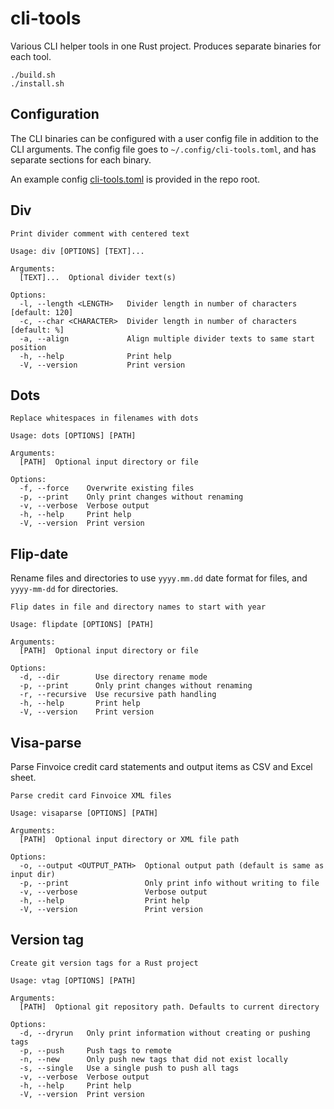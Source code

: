 # cli-tools

Various CLI helper tools in one Rust project.
Produces separate binaries for each tool.

```shell
./build.sh
./install.sh
```

## Configuration

The CLI binaries can be configured with a user config file in addition to the CLI arguments.
The config file goes to `~/.config/cli-tools.toml`,
and has separate sections for each binary.

An example config [cli-tools.toml](./cli-tools.toml) is provided in the repo root.

## Div

```console
Print divider comment with centered text

Usage: div [OPTIONS] [TEXT]...

Arguments:
  [TEXT]...  Optional divider text(s)

Options:
  -l, --length <LENGTH>   Divider length in number of characters [default: 120]
  -c, --char <CHARACTER>  Divider length in number of characters [default: %]
  -a, --align             Align multiple divider texts to same start position
  -h, --help              Print help
  -V, --version           Print version
```

## Dots

```console
Replace whitespaces in filenames with dots

Usage: dots [OPTIONS] [PATH]

Arguments:
  [PATH]  Optional input directory or file

Options:
  -f, --force    Overwrite existing files
  -p, --print    Only print changes without renaming
  -v, --verbose  Verbose output
  -h, --help     Print help
  -V, --version  Print version
```

## Flip-date

Rename files and directories to use `yyyy.mm.dd` date format for files,
and `yyyy-mm-dd` for directories.

```console
Flip dates in file and directory names to start with year

Usage: flipdate [OPTIONS] [PATH]

Arguments:
  [PATH]  Optional input directory or file

Options:
  -d, --dir        Use directory rename mode
  -p, --print      Only print changes without renaming
  -r, --recursive  Use recursive path handling
  -h, --help       Print help
  -V, --version    Print version
```

## Visa-parse

Parse Finvoice credit card statements and output items as CSV and Excel sheet.

```console
Parse credit card Finvoice XML files

Usage: visaparse [OPTIONS] [PATH]

Arguments:
  [PATH]  Optional input directory or XML file path

Options:
  -o, --output <OUTPUT_PATH>  Optional output path (default is same as input dir)
  -p, --print                 Only print info without writing to file
  -v, --verbose               Verbose output
  -h, --help                  Print help
  -V, --version               Print version
```

## Version tag

```console
Create git version tags for a Rust project

Usage: vtag [OPTIONS] [PATH]

Arguments:
  [PATH]  Optional git repository path. Defaults to current directory

Options:
  -d, --dryrun   Only print information without creating or pushing tags
  -p, --push     Push tags to remote
  -n, --new      Only push new tags that did not exist locally
  -s, --single   Use a single push to push all tags
  -v, --verbose  Verbose output
  -h, --help     Print help
  -V, --version  Print version
```
